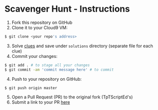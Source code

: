 # Scavenger Hunt - Instructions

1. Fork this repository on GitHub
2. Clone it to your Cloud9 VM:
```Bash
$ git clone <your repo's address>
```
3. Solve
   [clues](https://github.com/ScriptEdcurriculum/curriculum2015/blob/master/unitsYear2/1-JShunt/clues/README.md)
   and save under `solutions` directory (separate file for each clue)
4. Commit your changes:
```Bash
$ git add . # to stage all your changes
$ git commit -am 'commit message here' # to commit
```
4. Push to your repository on GitHub:
```Bash
$ git push origin master
```
5. Open a Pull Request (PR) to the original fork (TpTScriptEd's)
6. Submit a link to your PR
   [here](https://docs.google.com/forms/d/1KbaHfDjgmVDn1446ow7tUjssfNKlrqC9RBnTznNqZgE/viewform)

